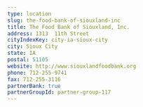 ```yaml
---
type: location
slug: the-food-bank-of-siouxland-inc
title: The Food Bank of Siouxland, Inc.
address: 1313  11th Street
cityIndexKey: city-ia-sioux-city
city: Sioux City
state: IA
postal: 51105
website: http://www.siouxlandfoodbank.org
phone: 712-255-9741
fax: 712-255-3116
partnerBank: true
partnerGroupId: partner-group-117
---
```

